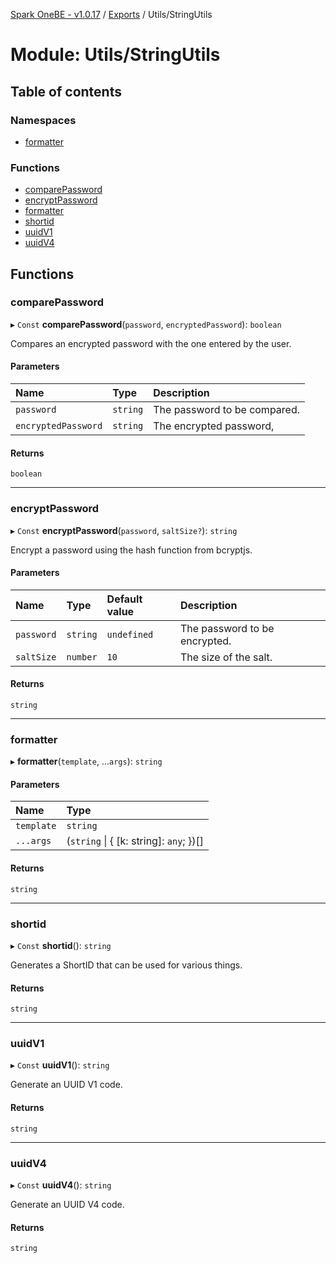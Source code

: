 [Spark OneBE - v1.0.17](../README.md) / [Exports](../modules.md) / Utils/StringUtils

# Module: Utils/StringUtils

## Table of contents

### Namespaces

- [formatter](Utils_StringUtils.formatter.md)

### Functions

- [comparePassword](Utils_StringUtils.md#comparepassword)
- [encryptPassword](Utils_StringUtils.md#encryptpassword)
- [formatter](Utils_StringUtils.md#formatter)
- [shortid](Utils_StringUtils.md#shortid)
- [uuidV1](Utils_StringUtils.md#uuidv1)
- [uuidV4](Utils_StringUtils.md#uuidv4)

## Functions

### comparePassword

▸ `Const` **comparePassword**(`password`, `encryptedPassword`): `boolean`

Compares an encrypted password with the one entered by the user.

#### Parameters

| Name | Type | Description |
| :------ | :------ | :------ |
| `password` | `string` | The password to be compared. |
| `encryptedPassword` | `string` | The encrypted password, |

#### Returns

`boolean`

___

### encryptPassword

▸ `Const` **encryptPassword**(`password`, `saltSize?`): `string`

Encrypt a password using the hash function from bcryptjs.

#### Parameters

| Name | Type | Default value | Description |
| :------ | :------ | :------ | :------ |
| `password` | `string` | `undefined` | The password to be encrypted. |
| `saltSize` | `number` | `10` | The size of the salt. |

#### Returns

`string`

___

### formatter

▸ **formatter**(`template`, ...`args`): `string`

#### Parameters

| Name | Type |
| :------ | :------ |
| `template` | `string` |
| `...args` | (`string` \| { [k: string]: `any`;  })[] |

#### Returns

`string`

___

### shortid

▸ `Const` **shortid**(): `string`

Generates a ShortID that can be used for various things.

#### Returns

`string`

___

### uuidV1

▸ `Const` **uuidV1**(): `string`

Generate an UUID V1 code.

#### Returns

`string`

___

### uuidV4

▸ `Const` **uuidV4**(): `string`

Generate an UUID V4 code.

#### Returns

`string`
